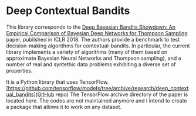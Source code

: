 # Deep Contextual Bandits
This library corresponds to the [Deep Bayesian Bandits Showdown: An Empirical Comparison of Bayesian Deep Networks for Thompson Sampling](https://arxiv.org/abs/1802.09127) paper, published in ICLR 2018. The authors provide a benchmark to test decision-making algorithms for contextual-bandits. In particular, the current library implements a variety of algorithms (many of them based on approximate Bayesian Neural Networks and Thompson sampling), and a number of real and syntethic data problems exhibiting a diverse set of properties.

It is a Python library that uses TensorFlow.[https://github.com/tensorflow/models/tree/archive/research/deep_contextual_bandits](GitHub repo)
The TensorFlow archive directory of the paper is located here. The codes are not maintained anymore and I intend to create a package that allows it to work on any dataset.
